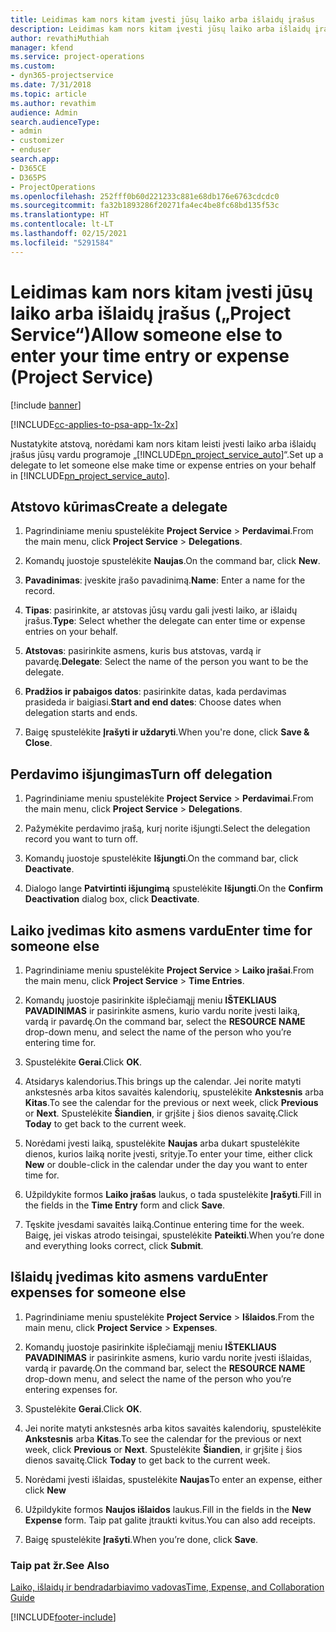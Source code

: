 ```yaml
---
title: Leidimas kam nors kitam įvesti jūsų laiko arba išlaidų įrašus
description: Leidimas kam nors kitam įvesti jūsų laiko arba išlaidų įrašus „Project Service“
author: revathiMuthiah
manager: kfend
ms.service: project-operations
ms.custom:
- dyn365-projectservice
ms.date: 7/31/2018
ms.topic: article
ms.author: revathim
audience: Admin
search.audienceType:
- admin
- customizer
- enduser
search.app:
- D365CE
- D365PS
- ProjectOperations
ms.openlocfilehash: 252fff0b60d221233c881e68db176e6763cdcdc0
ms.sourcegitcommit: fa32b1893286f20271fa4ec4be8fc68bd135f53c
ms.translationtype: HT
ms.contentlocale: lt-LT
ms.lasthandoff: 02/15/2021
ms.locfileid: "5291584"
---
```

# <a name="allow-someone-else-to-enter-your-time-entry-or-expense-project-service"></a><span data-ttu-id="01a32-103">Leidimas kam nors kitam įvesti jūsų laiko arba išlaidų įrašus („Project Service“)</span><span class="sxs-lookup"><span data-stu-id="01a32-103">Allow someone else to enter your time entry or expense (Project Service)</span></span>

[!include [banner](../includes/psa-now-project-operations.md)]

[!INCLUDE[cc-applies-to-psa-app-1x-2x](../includes/cc-applies-to-psa-app-1x-2x.md)]

<span data-ttu-id="01a32-104">Nustatykite atstovą, norėdami kam nors kitam leisti įvesti laiko arba išlaidų įrašus jūsų vardu programoje „[!INCLUDE[pn_project_service_auto](../includes/pn-project-service-auto.md)]“.</span><span class="sxs-lookup"><span data-stu-id="01a32-104">Set up a delegate to let someone else make time or expense entries on your behalf in [!INCLUDE[pn_project_service_auto](../includes/pn-project-service-auto.md)].</span></span>  
  
## <a name="create-a-delegate"></a><span data-ttu-id="01a32-105">Atstovo kūrimas</span><span class="sxs-lookup"><span data-stu-id="01a32-105">Create a delegate</span></span>  
  
1.  <span data-ttu-id="01a32-106">Pagrindiniame meniu spustelėkite **Project Service** > **Perdavimai**.</span><span class="sxs-lookup"><span data-stu-id="01a32-106">From the main menu, click **Project Service** > **Delegations**.</span></span>  
  
2.  <span data-ttu-id="01a32-107">Komandų juostoje spustelėkite **Naujas**.</span><span class="sxs-lookup"><span data-stu-id="01a32-107">On the command bar, click **New**.</span></span>  
  
3. <span data-ttu-id="01a32-108">**Pavadinimas**: įveskite įrašo pavadinimą.</span><span class="sxs-lookup"><span data-stu-id="01a32-108">**Name**: Enter a name for the record.</span></span>  
  
4. <span data-ttu-id="01a32-109">**Tipas**: pasirinkite, ar atstovas jūsų vardu gali įvesti laiko, ar išlaidų įrašus.</span><span class="sxs-lookup"><span data-stu-id="01a32-109">**Type**: Select whether the delegate can enter time or expense entries on your behalf.</span></span>  
  
5. <span data-ttu-id="01a32-110">**Atstovas**: pasirinkite asmens, kuris bus atstovas, vardą ir pavardę.</span><span class="sxs-lookup"><span data-stu-id="01a32-110">**Delegate**: Select the name of the person you want to be the delegate.</span></span>  
  
6. <span data-ttu-id="01a32-111">**Pradžios ir pabaigos datos**: pasirinkite datas, kada perdavimas prasideda ir baigiasi.</span><span class="sxs-lookup"><span data-stu-id="01a32-111">**Start and end dates**: Choose dates when delegation starts and ends.</span></span>  
  
7.  <span data-ttu-id="01a32-112">Baigę spustelėkite **Įrašyti ir uždaryti**.</span><span class="sxs-lookup"><span data-stu-id="01a32-112">When you're done, click **Save & Close**.</span></span>  
  
## <a name="turn-off-delegation"></a><span data-ttu-id="01a32-113">Perdavimo išjungimas</span><span class="sxs-lookup"><span data-stu-id="01a32-113">Turn off delegation</span></span>  
  
1.  <span data-ttu-id="01a32-114">Pagrindiniame meniu spustelėkite **Project Service** > **Perdavimai**.</span><span class="sxs-lookup"><span data-stu-id="01a32-114">From the main menu, click **Project Service** > **Delegations**.</span></span>  
  
2.  <span data-ttu-id="01a32-115">Pažymėkite perdavimo įrašą, kurį norite išjungti.</span><span class="sxs-lookup"><span data-stu-id="01a32-115">Select the delegation record you want to turn off.</span></span>  
  
3.  <span data-ttu-id="01a32-116">Komandų juostoje spustelėkite **Išjungti**.</span><span class="sxs-lookup"><span data-stu-id="01a32-116">On the command bar, click **Deactivate**.</span></span>  
  
4.  <span data-ttu-id="01a32-117">Dialogo lange **Patvirtinti išjungimą** spustelėkite **Išjungti**.</span><span class="sxs-lookup"><span data-stu-id="01a32-117">On the **Confirm Deactivation** dialog box, click **Deactivate**.</span></span>  
  
## <a name="enter-time-for-someone-else"></a><span data-ttu-id="01a32-118">Laiko įvedimas kito asmens vardu</span><span class="sxs-lookup"><span data-stu-id="01a32-118">Enter time for someone else</span></span>  
  
1.  <span data-ttu-id="01a32-119">Pagrindiniame meniu spustelėkite **Project Service** > **Laiko įrašai**.</span><span class="sxs-lookup"><span data-stu-id="01a32-119">From the main menu, click **Project Service** > **Time Entries**.</span></span>  
  
2.  <span data-ttu-id="01a32-120">Komandų juostoje pasirinkite išplečiamąjį meniu **IŠTEKLIAUS PAVADINIMAS** ir pasirinkite asmens, kurio vardu norite įvesti laiką, vardą ir pavardę.</span><span class="sxs-lookup"><span data-stu-id="01a32-120">On the command bar, select the **RESOURCE NAME** drop-down menu, and select the name of the person who you’re entering time for.</span></span>  
  
3.  <span data-ttu-id="01a32-121">Spustelėkite **Gerai**.</span><span class="sxs-lookup"><span data-stu-id="01a32-121">Click **OK**.</span></span>  
  
4.  <span data-ttu-id="01a32-122">Atsidarys kalendorius.</span><span class="sxs-lookup"><span data-stu-id="01a32-122">This brings up the calendar.</span></span> <span data-ttu-id="01a32-123">Jei norite matyti ankstesnės arba kitos savaitės kalendorių, spustelėkite **Ankstesnis** arba **Kitas**.</span><span class="sxs-lookup"><span data-stu-id="01a32-123">To see the calendar for the previous or next week, click **Previous** or **Next**.</span></span> <span data-ttu-id="01a32-124">Spustelėkite **Šiandien**, ir grįšite į šios dienos savaitę.</span><span class="sxs-lookup"><span data-stu-id="01a32-124">Click **Today** to get back to the current week.</span></span>  
  
5.  <span data-ttu-id="01a32-125">Norėdami įvesti laiką, spustelėkite **Naujas** arba dukart spustelėkite dienos, kurios laiką norite įvesti, srityje.</span><span class="sxs-lookup"><span data-stu-id="01a32-125">To enter your time, either click **New** or double-click in the calendar under the day you want to enter time for.</span></span>  
  
6.  <span data-ttu-id="01a32-126">Užpildykite formos **Laiko įrašas** laukus, o tada spustelėkite **Įrašyti**.</span><span class="sxs-lookup"><span data-stu-id="01a32-126">Fill in the fields in the **Time Entry** form and click **Save**.</span></span>  
  
7.  <span data-ttu-id="01a32-127">Tęskite įvesdami savaitės laiką.</span><span class="sxs-lookup"><span data-stu-id="01a32-127">Continue entering time for the week.</span></span> <span data-ttu-id="01a32-128">Baigę, jei viskas atrodo teisingai, spustelėkite **Pateikti**.</span><span class="sxs-lookup"><span data-stu-id="01a32-128">When you’re done and everything looks correct, click **Submit**.</span></span>  
  
## <a name="enter-expenses-for-someone-else"></a><span data-ttu-id="01a32-129">Išlaidų įvedimas kito asmens vardu</span><span class="sxs-lookup"><span data-stu-id="01a32-129">Enter expenses for someone else</span></span>  
  
1.  <span data-ttu-id="01a32-130">Pagrindiniame meniu spustelėkite **Project Service** > **Išlaidos**.</span><span class="sxs-lookup"><span data-stu-id="01a32-130">From the main menu, click **Project Service** > **Expenses**.</span></span>  
  
2.  <span data-ttu-id="01a32-131">Komandų juostoje pasirinkite išplečiamąjį meniu **IŠTEKLIAUS PAVADINIMAS** ir pasirinkite asmens, kurio vardu norite įvesti išlaidas, vardą ir pavardę.</span><span class="sxs-lookup"><span data-stu-id="01a32-131">On the command bar, select the **RESOURCE NAME** drop-down menu, and select the name of the person who you’re entering expenses for.</span></span>  
  
3.  <span data-ttu-id="01a32-132">Spustelėkite **Gerai**.</span><span class="sxs-lookup"><span data-stu-id="01a32-132">Click **OK**.</span></span>  
  
4.  <span data-ttu-id="01a32-133">Jei norite matyti ankstesnės arba kitos savaitės kalendorių, spustelėkite **Ankstesnis** arba **Kitas**.</span><span class="sxs-lookup"><span data-stu-id="01a32-133">To see the calendar for the previous or next week, click **Previous** or **Next**.</span></span> <span data-ttu-id="01a32-134">Spustelėkite **Šiandien**, ir grįšite į šios dienos savaitę.</span><span class="sxs-lookup"><span data-stu-id="01a32-134">Click **Today** to get back to the current week.</span></span>  
  
5.  <span data-ttu-id="01a32-135">Norėdami įvesti išlaidas, spustelėkite **Naujas**</span><span class="sxs-lookup"><span data-stu-id="01a32-135">To enter an expense, either click **New**</span></span>  
  
6.  <span data-ttu-id="01a32-136">Užpildykite formos **Naujos išlaidos** laukus.</span><span class="sxs-lookup"><span data-stu-id="01a32-136">Fill in the fields in the **New Expense** form.</span></span> <span data-ttu-id="01a32-137">Taip pat galite įtraukti kvitus.</span><span class="sxs-lookup"><span data-stu-id="01a32-137">You can also add receipts.</span></span>  
  
7.  <span data-ttu-id="01a32-138">Baigę spustelėkite **Įrašyti**.</span><span class="sxs-lookup"><span data-stu-id="01a32-138">When you’re done, click **Save**.</span></span>  
  
### <a name="see-also"></a><span data-ttu-id="01a32-139">Taip pat žr.</span><span class="sxs-lookup"><span data-stu-id="01a32-139">See Also</span></span>  
 [<span data-ttu-id="01a32-140">Laiko, išlaidų ir bendradarbiavimo vadovas</span><span class="sxs-lookup"><span data-stu-id="01a32-140">Time, Expense, and Collaboration Guide</span></span>](../psa/time-expense-collaboration-guide.md)


[!INCLUDE[footer-include](../includes/footer-banner.md)]